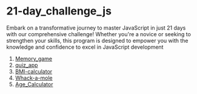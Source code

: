 # 21-day_challenge_js
Embark on a transformative journey to master JavaScript in just 21 days with our comprehensive challenge! Whether you're a novice or seeking to strengthen your skills, this program is designed to empower you with the knowledge and confidence to excel in JavaScript development

<ol>
  <li>
    <a href="https://luxury-taffy-439ede.netlify.app">Memory_game</a>
  </li>
  <li>
    <a href="https://661040cea1c26a2ef6a230f9--luxury-taffy-439ede.netlify.app/">quiz_app</a>
  </li>
  <li>
    <a href="https://661042c41f1aca2fdf03998d--tangerine-sprite-9203ce.netlify.app/">BMI-calculator</a>
  </li>
  <li>
    <a href="https://6615053ae16a048c645cf4ca--imaginative-ganache-db76c8.netlify.app/ ">Whack-a-mole</a>
  </li>
  <li>
        <a href="https://6663276b2be06c445bacdb7c--phenomenal-wisp-e539c4.netlify.app/ ">Age_Calculator</a>
  </li>
  
</ol>
